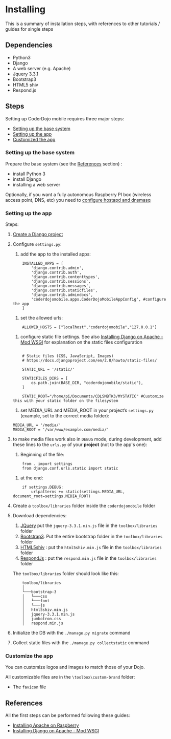 # Installing

This is a summary of installation steps, with references to other tutorials / guides for single steps

## Dependencies

- Python3
- Django
- A web server (e.g. Apache)
- Jquery 3.3.1
- Bootstrap3
- HTML5 shiv
- Respond.js

## Steps

Setting up CoderDojo mobile requires three major steps:

- [Setting up the base system](#setting-up-the-base-system)
- [Setting up the app](#setting-up-the-app)
- [Customized the app](#customize-the-app)


### Setting up the base system 

Prepare the base system (see the [References](#references) section) :
- install Python 3
- install Django 
- installing a web server

Optionally, if you want a fully autonomous Raspberry PI box (wireless access point, DNS, etc) you need to [configure hostapd and dnsmasq](https://www.raspberrypi.org/documentation/configuration/wireless/access-point.md)

### Setting up the app

Steps:

1. [Create a Django project](https://docs.djangoproject.com/en/2.0/intro/tutorial01/#creating-a-project) 
1. Configure `settings.py`:
    1. add the app to the installed apps:
    ```
        INSTALLED_APPS = [
            'django.contrib.admin',
            'django.contrib.auth',
            'django.contrib.contenttypes',
            'django.contrib.sessions',
            'django.contrib.messages',
            'django.contrib.staticfiles',
            'django.contrib.admindocs',
            'coderdojomobile.apps.CoderDojoMobileAppConfig', #configure the app
        ]
    ```
    1. set the allowed urls:
    ```
        ALLOWED_HOSTS = ["localhost","coderdojomobile","127.0.0.1"]
    ```
    1. configure static file settings. See also [Installing Django on Apache - Mod WSGI](https://www.digitalocean.com/community/tutorials/how-to-serve-django-applications-with-apache-and-mod_wsgi-on-debian-8) for explanation on the static files configuration
    ```

        # Static files (CSS, JavaScript, Images)
        # https://docs.djangoproject.com/en/2.0/howto/static-files/

        STATIC_URL = '/static/'

        STATICFILES_DIRS = [
            os.path.join(BASE_DIR, "coderdojomobile/static"),
        ]

        STATIC_ROOT="/home/pi/Documents/CDLSMBTK3/MYSTATIC" #Customize this with your static folder on the filesystem
    ```
    1. set MEDIA_URL and MEDIA_ROOT in your project’s `settings.py` (example, set to the correct media folder):
    ```
    MEDIA_URL = '/media/'
    MEDIA_ROOT = '/var/www/example.com/media/'
    ```
1. to make media files work also in `DEBUG` mode, during development, add these lines to the `urls.py` of your **project** (not to the app's one):
    1. Beginning of the file:
    ```
        from . import settings
        from django.conf.urls.static import static
    ```
    1. at the end:
    ```
        if settings.DEBUG:
            urlpatterns += static(settings.MEDIA_URL, document_root=settings.MEDIA_ROOT)
    ```
1. Create a `toolbox/libraries` folder inside the `coderdojomobile` folder
1. Download dependencies:
	1. [JQuery](https://jquery.com/) put the `jquery-3.3.1.min.js` file in the `toolbox/libraries` folder
	1. [Bootstrap3](https://getbootstrap.com/docs/3.3/). Put the entire bootstrap folder in the `toolbox/libraries` folder
	1. [HTML5shiv](https://oss.maxcdn.com/html5shiv/3.7.3/html5shiv.min.js) : put the  `html5shiv.min.js` file in the `toolbox/libraries` folder
	1. [RespondJs](https://oss.maxcdn.com/respond/1.4.2/respond.min.js) : put the `respond.min.js` file in the `toolbox/libraries` folder
    
    The `toolbox/libraries` folder should look like this:
    ```
        toolbox/libraries
        │
        └───bootstrap-3
        │   └───css
        │   └───font
        │   └───js
        │   html5shiv.min.js
        │   jquery-3.3.1.min.js
        │   jumbotron.css
        │   respond.min.js
    ```
1. Initialize the DB with the `./manage.py migrate` command
1. Collect static files with the `./manage.py collectstatic` command

### Customize the app

You can customize logos and images to match those of your Dojo.

All customizable files are in the `\toolbox\custom-brand` folder:

- The `favicon` file 

## References

All the first steps can be performed following these guides:

- [Installing Apache on Raspberry](https://www.raspberrypi.org/documentation/remote-access/web-server/apache.md)
- [Installing Django on Apache - Mod WSGI](https://www.digitalocean.com/community/tutorials/how-to-serve-django-applications-with-apache-and-mod_wsgi-on-debian-8)

